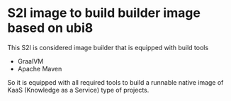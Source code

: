 # S2I image to build builder image based on ubi8

This S2I is considered image builder that is equipped with build tools

- GraalVM
- Apache Maven

So it is equipped with all required tools to build a runnable native image of
KaaS (Knowledge as a Service) type of projects.
